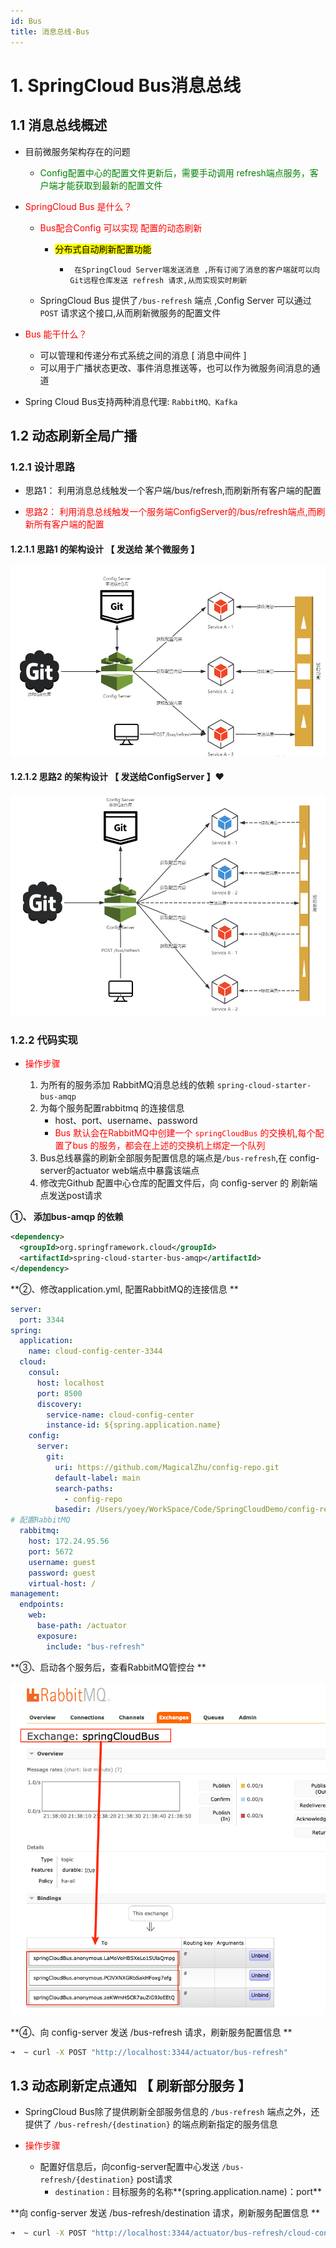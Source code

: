 ```yaml
---
id: Bus
title: 消息总线-Bus
---
```


# 1. SpringCloud Bus消息总线

## 1.1 消息总线概述

- 目前微服务架构存在的问题
  - <font color='green'>Config配置中心的配置文件更新后，需要手动调用 refresh端点服务，客户端才能获取到最新的配置文件</font> 
- <font color='red'>SpringCloud Bus 是什么？</font>

  - <font color='red'>Bus配合Config 可以实现 配置的动态刷新</font>
    
    - <mark>分布式自动刷新配置功能</mark>

      - ` 在SpringCloud Server端发送消息 ,所有订阅了消息的客户端就可以向Git远程仓库发送 refresh 请求,从而实现实时刷新` 
  - SpringCloud Bus  提供了`/bus-refresh` 端点 ,Config Server 可以通过`POST` 请求这个接口,从而刷新微服务的配置文件
- <font color='red'>Bus 能干什么？</font>

  - 可以管理和传递分布式系统之间的消息 [ 消息中间件 ]
  - 可以用于广播状态更改、事件消息推送等，也可以作为微服务间消息的通道
- Spring Cloud Bus支持两种消息代理: `RabbitMQ、Kafka`


## 1.2 动态刷新全局广播

### 1.2.1 设计思路

- 思路1： 利用消息总线触发一个客户端/bus/refresh,而刷新所有客户端的配置

- <font color='red'>思路2： 利用消息总线触发一个服务端ConfigServer的/bus/refresh端点,而刷新所有客户端的配置</font>

#### 1.2.1.1 **思路1 的架构设计 【 发送给 某个微服务 】**

![](../image/7.%E6%B6%88%E6%81%AF%E6%80%BB%E7%BA%BF-%20Bus/image-20201212201837323.png)

#### 1.2.1.2 **思路2 的架构设计 【 发送给ConfigServer 】:heart:**

![](../image/7.%E6%B6%88%E6%81%AF%E6%80%BB%E7%BA%BF-%20Bus/image-20201212202219623.png)

### 1.2.2 代码实现

- <font color='red'>操作步骤</font>

  1. 为所有的服务添加 RabbitMQ消息总线的依赖 `spring-cloud-starter-bus-amqp`
  2. 为每个服务配置rabbitmq 的连接信息
     - host、port、username、password
     - <font color='red'>Bus 默认会在RabbitMQ中创建一个 <code>springCloudBus</code> 的交换机,每个配置了bus 的服务，都会在上述的交换机上绑定一个队列</font>
  3. Bus总线暴露的刷新全部服务配置信息的端点是`/bus-refresh`,在 config-server的actuator web端点中暴露该端点
  4. 修改完Github 配置中心仓库的配置文件后，向 config-server 的 刷新端点发送post请求

**①、 添加bus-amqp 的依赖**

```xml
<dependency>
  <groupId>org.springframework.cloud</groupId>
  <artifactId>spring-cloud-starter-bus-amqp</artifactId>
</dependency>
```

**②、修改application.yml, 配置RabbitMQ的连接信息 **

```yml
server:
  port: 3344
spring:
  application:
    name: cloud-config-center-3344
  cloud:
    consul:
      host: localhost
      port: 8500
      discovery:
        service-name: cloud-config-center
        instance-id: ${spring.application.name}
    config:
      server:
        git:
          uri: https://github.com/MagicalZhu/config-repo.git
          default-label: main
          search-paths:
            - config-repo
          basedir: /Users/yoey/WorkSpace/Code/SpringCloudDemo/config-repo
# 配置RabbitMQ
  rabbitmq:
    host: 172.24.95.56
    port: 5672
    username: guest
    password: guest
    virtual-host: /
management:
  endpoints:
    web:
      base-path: /actuator
      exposure:
        include: "bus-refresh"
```



**③、启动各个服务后，查看RabbitMQ管控台 **

![](../image/7.%E6%B6%88%E6%81%AF%E6%80%BB%E7%BA%BF-%20Bus/image-20201212213924792.png)

**④、向 config-server 发送 /bus-refresh 请求，刷新服务配置信息 **

```bash
➜  ~ curl -X POST "http://localhost:3344/actuator/bus-refresh"
```



## 1.3 动态刷新定点通知 【 刷新部分服务 】

- SpringCloud Bus除了提供刷新全部服务信息的 `/bus-refresh` 端点之外，还提供了 `/bus-refresh/{destination}` 的端点刷新指定的服务信息
- <font color='red'>操作步骤</font>

  - 配置好信息后，向config-server配置中心发送 `/bus-refresh/{destination}`  post请求
     - `destination` : 目标服务的名称**(spring.application.name)：port**

**向 config-server 发送 /bus-refresh/destination 请求，刷新服务配置信息 **

```bash
➜  ~ curl -X POST "http://localhost:3344/actuator/bus-refresh/cloud-config-client-3355:3355"
```



















































